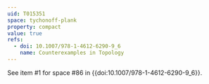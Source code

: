 ```yaml
---
uid: T015351
space: tychonoff-plank
property: compact
value: true
refs:
  - doi: 10.1007/978-1-4612-6290-9_6
    name: Counterexamples in Topology
---
```

See item #1 for space #86 in {{doi:10.1007/978-1-4612-6290-9_6}}.
